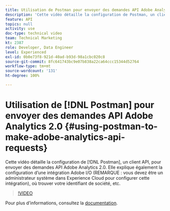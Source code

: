```yaml
---
title: Utilisation de Postman pour envoyer des demandes API Adobe Analytics 2.0
description: 'Cette vidéo détaille la configuration de Postman, un client API, pour envoyer des demandes API Adobe Analytics 2.0. Elle explique également la configuration dʼune intégration Adobe I/O (REMARQUE : vous devez être un administrateur système dans Experience Cloud pour configurer cette intégration), où trouver votre identifiant de société, etc.'
feature: API
topics: null
activity: use
doc-type: technical video
team: Technical Marketing
kt: 2387
role: Developer, Data Engineer
level: Experienced
exl-id: 0b0e73f8-921d-40ad-b93d-98a1cbc020c8
source-git-commit: 8fc641743bc9e07b838a22ca64ccc15344d52764
workflow-type: tm+mt
source-wordcount: '131'
ht-degree: 100%

---
```


# Utilisation de [!DNL Postman] pour envoyer des demandes API Adobe Analytics 2.0 {#using-postman-to-make-adobe-analytics-api-requests}

Cette vidéo détaille la configuration de [!DNL Postman], un client API, pour envoyer des demandes API Adobe Analytics 2.0. Elle explique également la configuration dʼune intégration Adobe I/O (REMARQUE : vous devez être un administrateur système dans Experience Cloud pour configurer cette intégration), où trouver votre identifiant de société, etc.

>[!VIDEO](https://video.tv.adobe.com/v/25889/?quality=12&learn=on)

Pour plus dʼinformations, consultez la [documentation](https://www.adobe.io/apis/experiencecloud/analytics/docs.html#!AdobeDocs/analytics-2.0-apis/master/oauth-postman.md).
